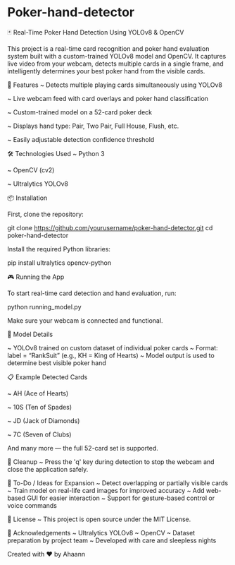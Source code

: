 # Poker-hand-detector


🃏 Real-Time Poker Hand Detection Using YOLOv8 & OpenCV

This project is a real-time card recognition and poker hand evaluation system built with a custom-trained YOLOv8 model and OpenCV. It captures live video from your webcam, detects multiple cards in a single frame, and intelligently determines your best poker hand from the visible cards.

🚀 Features 
~ Detects multiple playing cards simultaneously using YOLOv8 

~ Live webcam feed with card overlays and poker hand classification 

~ Custom-trained model on a 52-card poker deck 

~ Displays hand type: Pair, Two Pair, Full House, Flush, etc. 

~ Easily adjustable detection confidence threshold 


🛠️ Technologies Used 
~ Python 3  

~ OpenCV (cv2) 

~ Ultralytics YOLOv8 

📦 Installation 

First, clone the repository:

git clone https://github.com/yourusername/poker-hand-detector.git
cd poker-hand-detector

Install the required Python libraries:

pip install ultralytics opencv-python

🎮 Running the App 

To start real-time card detection and hand evaluation, run:

python running_model.py

Make sure your webcam is connected and functional.

🧠 Model Details 

~ YOLOv8 trained on custom dataset of individual poker cards 
~ Format: label = “RankSuit” (e.g., KH = King of Hearts) 
~ Model output is used to determine best visible poker hand 

📋 Example Detected Cards 

~ AH (Ace of Hearts) 

~ 10S (Ten of Spades) 

~ JD (Jack of Diamonds)

~ 7C (Seven of Clubs) 

And many more — the full 52-card set is supported.

🧼 Cleanup
~ Press the 'q' key during detection to stop the webcam and close the application safely.

📌 To-Do / Ideas for Expansion
~ Detect overlapping or partially visible cards
~ Train model on real-life card images for improved accuracy
~ Add web-based GUI for easier interaction
~ Support for gesture-based control or voice commands

📜 License
~ This project is open source under the MIT License.

🙌 Acknowledgements
~ Ultralytics YOLOv8
~ OpenCV
~ Dataset preparation by project team
~ Developed with care and sleepless nights

Created with ❤️ by Ahaann

